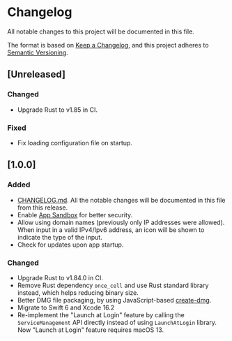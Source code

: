 # Changelog

All notable changes to this project will be documented in this file.

The format is based on [Keep a Changelog](https://keepachangelog.com/en/1.1.0/),
and this project adheres to [Semantic Versioning](https://semver.org/spec/v2.0.0.html).

## [Unreleased]

### Changed

- Upgrade Rust to v1.85 in CI.

### Fixed
- Fix loading configuration file on startup.

## [1.0.0]

### Added
- [CHANGELOG.md](https://github.com/hronro/iPortForwarder/blob/master/CHANGELOG.md). All the notable changes will be documented in this file from this release.
- Enable [App Sandbox](https://developer.apple.com/documentation/security/app-sandbox) for better security.
- Allow using domain names (previously only IP addresses were allowed). When input in a valid IPv4/Ipv6 address, an icon will be shown to indicate the type of the input.
- Check for updates upon app startup.

### Changed

- Upgrade Rust to v1.84.0 in CI.
- Remove Rust dependency `once_cell` and use Rust standard library instead, which helps reducing binary size.
- Better DMG file packaging, by using JavaScript-based [create-dmg](https://github.com/sindresorhus/create-dmg).
- Migrate to Swift 6 and Xcode 16.2
- Re-implement the "Launch at Login" feature by calling the `ServiceManagement` API directly instead of using `LaunchAtLogin` library. Now "Launch at Login" feature requires macOS 13.
